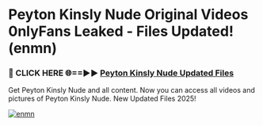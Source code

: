 # Peyton Kinsly Nude Original Videos 0nlyFans Leaked - Files Updated! (enmn)

<h3>🔴 CLICK HERE 🌐==►► <a href="https://tinyurl.com/5h6xmrr3" rel="nofollow">Peyton Kinsly Nude Updated Files</a></h3>

Get Peyton Kinsly Nude and all content. Now you can access all videos and pictures of Peyton Kinsly Nude. New Updated Files 2025!

[![enmn](https://i.imgur.com/KVD873Z.gif)](https://tinyurl.com/5h6xmrr3)
